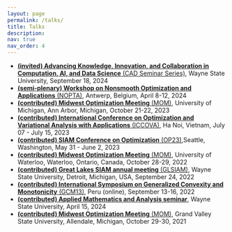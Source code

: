 ```yaml
---
layout: page
permalink: /talks/
title: Talks
description: 
nav: true
nav_order: 4
---
```

<script type="text/javascript">
 function showhide(id) {
    var e = document.getElementById(id);
    e.style.display = (e.style.display == 'block') ? 'none' : 'block';
 }
</script>

* [__(invited) Advancing Knowledge, Innovation, and Collaboration in Computation, AI, and Data Science__ (CAD Seminar Series)](https://events.wayne.edu/2024/09/18/cad-seminar-series-dat-tran-phd-student-wayne-state-university-101025/), Wayne State University, September 18, 2024
* [__(semi-plenary) Workshop on Nonsmooth Optimization and Applications__ (NOPTA)](https://sites.google.com/view/wnopta/semi-plenary-talks),
Antwerp, Belgium, April 8-12, 2024
* [__(contributed) Midwest Optimization Meeting__ (MOM)](https://emunix.emich.edu/~bwang/MOM2023/index.html), University of Michigan, Ann Arbor, Michigan, October 21-22, 2023
* [__(contributed) International Conference on Optimization and Variational Analysis with Applications__ (ICCOVA)](https://viasm.edu.vn/en/hdkh/icovaa2023),
Ha Noi, Vietnam, July 07 - July 15, 2023
* [__(contributed) SIAM Conference on Optimization__ (OP23)](https://meetings.siam.org/speakdex.cfm?CONFCODE=OP23),Seattle, Washington, May 31 - June 2, 2023
* [__(contributed) Midwest Optimization Meeting__ (MOM)](https://www.math.uwaterloo.ca/~hwolkowi/Univ.Waterloo.24thMidwestOptimizationMeeting.html), University of Waterloo, Waterloo, Ontario, Canada, October 28-29, 2022
* [__(contributed) Great Lakes SIAM annual meeting__ (GLSIAM)](https://hli.wayne.edu/conferences/glsiam2022/main.html), Wayne State University, Detroit, Michigan, USA, September 24, 2022
* [__(contributed) International Symposium on Generalized Convexity and Monotonicity__ (GCM13)](), Peru (online), September 13-16, 2022
* [__(contributed) Applied Mathematics and Analysis seminar__](), Wayne State University, April 15, 2024
* [__(contributed) Midwest Optimization Meeting__ (MOM)](https://facweb.gvsu.edu/ortizron/mom21/index.html), Grand Valley State University, Allendale, Michigan, October 29-30, 2021 

<!-- * [__RSS Glasgow Local Group Event__](https://rss.org.uk/training-events/events/statistical-inference-in-cardiovascular-modelling/#eventoverview), Glasgow, UK (online), 9 February 2021 ([video](https://youtu.be/8c7GAjkQoNA?t=4092)) -->


